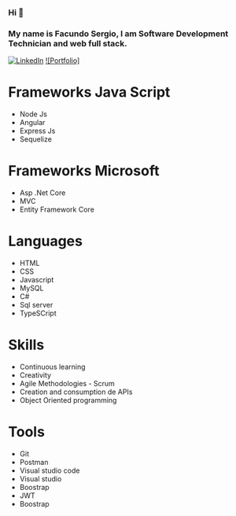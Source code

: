 ### Hi 👋

### My name is Facundo Sergio, I am Software Development Technician and  web full stack.

[![LinkedIn](https://img.shields.io/badge/LinkedIn-Facundo_Sergio-2a9d8f?style=for-the-badge&logo=linkedin&logoColor=white&labelColor=101010)](https://www.linkedin.com/in/facundo-sergio/)       [![Portfolio]](https://portfolio-fs.up.railway.app/)





# Frameworks Java Script
- Node Js
- Angular
- Express Js
- Sequelize

# Frameworks Microsoft
- Asp .Net Core
- MVC
- Entity Framework Core

# Languages
- HTML
- CSS
- Javascript
- MySQL
- C#
- Sql server
- TypeSCript 

# Skills
- Continuous learning
- Creativity
- Agile Methodologies - Scrum
- Creation and consumption de APIs
- Object Oriented programming

# Tools
- Git
- Postman
- Visual studio code
- Visual studio
- Boostrap
- JWT
- Boostrap


